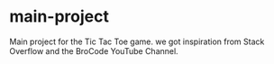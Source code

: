# main-project
Main project for the Tic Tac Toe game.
we got inspiration from Stack Overflow and the BroCode YouTube Channel.
